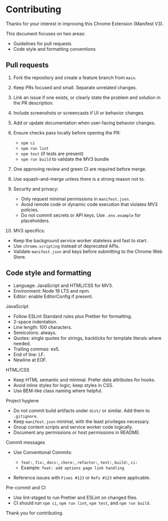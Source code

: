 # Contributing

Thanks for your interest in improving this Chrome Extension (Manifest V3).

This document focuses on two areas:

* Guidelines for pull requests
* Code style and formatting conventions

## Pull requests

1. Fork the repository and create a feature branch from `main`.
2. Keep PRs focused and small. Separate unrelated changes.
3. Link an issue if one exists, or clearly state the problem and solution in the PR description.
4. Include screenshots or screencasts if UI or behavior changes.
5. Add or update documentation when user-facing behavior changes.
6. Ensure checks pass locally before opening the PR:

   * `npm ci`
   * `npm run lint`
   * `npm test` (if tests are present)
   * `npm run build` to validate the MV3 bundle
7. One approving review and green CI are required before merge.
8. Use squash-and-merge unless there is a strong reason not to.
9. Security and privacy:

   * Only request minimal permissions in `manifest.json`.
   * Avoid remote code or dynamic code execution that violates MV3 policies.
   * Do not commit secrets or API keys. Use `.env.example` for placeholders.
10. MV3 specifics:

* Keep the background service worker stateless and fast to start.
* Use `chrome.scripting` instead of deprecated APIs.
* Validate `manifest.json` and keys before submitting to the Chrome Web Store.

## Code style and formatting

* Language: JavaScript and HTML/CSS for MV3.
* Environment: Node 18 LTS and npm.
* Editor: enable EditorConfig if present.

JavaScript

* Follow ESLint Standard rules plus Prettier for formatting.
* 2-space indentation.
* Line length: 100 characters.
* Semicolons: always.
* Quotes: single quotes for strings, backticks for template literals where needed.
* Trailing commas: es5.
* End of line: LF.
* Newline at EOF.

HTML/CSS

* Keep HTML semantic and minimal. Prefer data attributes for hooks.
* Avoid inline styles for logic; keep styles in CSS.
* Use BEM-like class naming where helpful.

Project hygiene

* Do not commit build artifacts under `dist/` or similar. Add them to `.gitignore`.
* Keep `manifest.json` minimal, with the least privileges necessary.
* Group content scripts and service worker code logically.
* Document any permissions or host permissions in README.

Commit messages

* Use Conventional Commits:

  * `feat:`, `fix:`, `docs:`, `chore:`, `refactor:`, `test:`, `build:`, `ci:`
  * Example: `feat: add options page link handling`
* Reference issues with `Fixes #123` or `Refs #123` where applicable.

Pre-commit and CI

* Use lint-staged to run Prettier and ESLint on changed files.
* CI should run `npm ci`, `npm run lint`, `npm test`, and `npm run build`.

Thank you for contributing.
